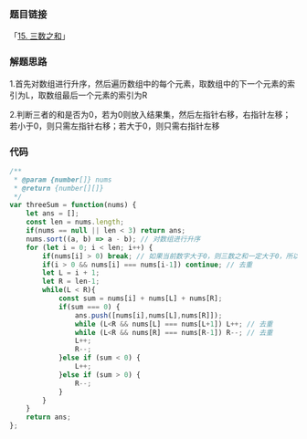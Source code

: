 ### 题目链接

「[15. 三数之和](https://leetcode-cn.com/problems/3sum)」

### 解题思路

1.首先对数组进行升序，然后遍历数组中的每个元素，取数组中的下一个元素的索引为L，取数组最后一个元素的索引为R

2.判断三者的和是否为0，若为0则放入结果集，然后左指针右移，右指针左移；若小于0，则只需左指针右移；若大于0，则只需右指针左移

### 代码

```javascript
/**
 * @param {number[]} nums
 * @return {number[][]}
 */
var threeSum = function(nums) {
    let ans = [];
    const len = nums.length;
    if(nums == null || len < 3) return ans;
    nums.sort((a, b) => a - b); // 对数组进行升序
    for (let i = 0; i < len; i++) {
        if(nums[i] > 0) break; // 如果当前数字大于0，则三数之和一定大于0，所以结束循环
        if(i > 0 && nums[i] === nums[i-1]) continue; // 去重
        let L = i + 1;
        let R = len-1;
        while(L < R){
            const sum = nums[i] + nums[L] + nums[R];
            if(sum === 0) {
                ans.push([nums[i],nums[L],nums[R]]);
                while (L<R && nums[L] === nums[L+1]) L++; // 去重
                while (L<R && nums[R] === nums[R-1]) R--; // 去重
                L++;
                R--;
            }else if (sum < 0) {
                L++;
            }else if (sum > 0) {
                R--;
            }
        }
    }        
    return ans;
};
```

